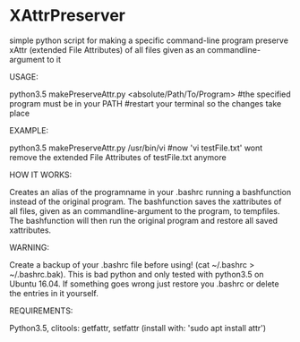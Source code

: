 # XAttrPreserver
simple python script for making a specific command-line program preserve xAttr (extended File Attributes) of all files given as an commandline-argument to it



USAGE:

  python3.5 makePreserveAttr.py <absolute/Path/To/Program>
  #the specified program must be in your PATH
  #restart your terminal so the changes take place


EXAMPLE:

  python3.5 makePreserveAttr.py /usr/bin/vi
  #now 'vi testFile.txt'  wont remove the extended File Attributes of testFile.txt anymore



HOW IT WORKS:

  Creates an alias of the programname in your .bashrc running a bashfunction instead of the original program.
  The bashfunction saves the xattributes of all files, given as an commandline-argument to the program, to tempfiles.
  The bashfunction will then run the original program and restore all saved xattributes.



WARNING:

  Create a backup of your .bashrc file before using! (cat ~/.bashrc > ~/.bashrc.bak).
  This is bad python and only tested with python3.5 on Ubuntu 16.04.
  If something goes wrong just restore you .bashrc or delete the entries in it yourself.
  
  
 REQUIREMENTS:
 
  Python3.5, 
  clitools: getfattr, setfattr (install with: 'sudo apt install attr')
